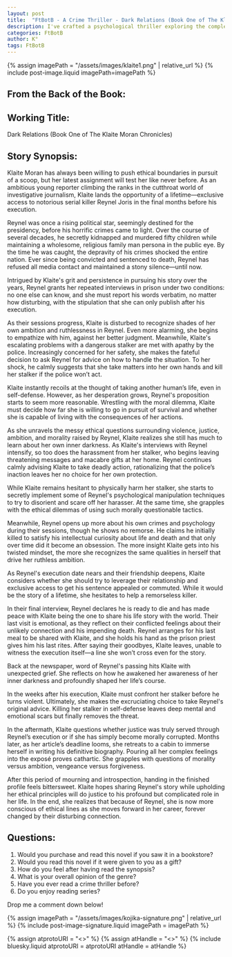 ```yaml
---
layout: post
title:  "FtBotB - A Crime Thriller - Dark Relations (Book One of The Klaite Moran Chronicles)"
description: I've crafted a psychological thriller exploring the complex relationship between ambitious reporter Klaite Moran and death row inmate Reynel Joris, a former political hopeful turned child killer. Through their prison interviews and Klaite's parallel struggles with a dangerous stalker, I examine how moral boundaries blur when confronting violence and justice. The story tracks Klaite's gradual ethical compromise as she recognizes disturbing similarities between herself and Reynel, ultimately leading to her own act of deadly self-defense. This narrative explores themes of ambition, morality, and the psychological impact of confronting human darkness.
categories: FtBotB
author: K°
tags: FtBotB
---
```

<div>
{% assign imagePath = "/assets/images/klaite1.png" | relative_url %}
{% include post-image.liquid imagePath=imagePath %}
</div>

## From the Back of the Book:
## Working Title:
Dark Relations (Book One of The Klaite Moran Chronicles)  

## Story Synopsis:
Klaite Moran has always been willing to push ethical boundaries in pursuit of a scoop, but her latest assignment will test her like never before. As an ambitious young reporter climbing the ranks in the cutthroat world of investigative journalism, Klaite lands the opportunity of a lifetime—exclusive access to notorious serial killer Reynel Joris in the final months before his execution.  

Reynel was once a rising political star, seemingly destined for the presidency, before his horrific crimes came to light. Over the course of several decades, he secretly kidnapped and murdered fifty children while maintaining a wholesome, religious family man persona in the public eye. By the time he was caught, the depravity of his crimes shocked the entire nation. Ever since being convicted and sentenced to death, Reynel has refused all media contact and maintained a stony silence—until now.  

Intrigued by Klaite's grit and persistence in pursuing his story over the years, Reynel grants her repeated interviews in prison under two conditions: no one else can know, and she must report his words verbatim, no matter how disturbing, with the stipulation that she can only publish after his execution.  

As their sessions progress, Klaite is disturbed to recognize shades of her own ambition and ruthlessness in Reynel. Even more alarming, she begins to empathize with him, against her better judgment. Meanwhile, Klaite's escalating problems with a dangerous stalker are met with apathy by the police. Increasingly concerned for her safety, she makes the fateful decision to ask Reynel for advice on how to handle the situation. To her shock, he calmly suggests that she take matters into her own hands and kill her stalker if the police won’t act.  

Klaite instantly recoils at the thought of taking another human’s life, even in self-defense. However, as her desperation grows, Reynel's proposition starts to seem more reasonable. Wrestling with the moral dilemma, Klaite must decide how far she is willing to go in pursuit of survival and whether she is capable of living with the consequences of her actions.  

As she unravels the messy ethical questions surrounding violence, justice, ambition, and morality raised by Reynel, Klaite realizes she still has much to learn about her own inner darkness. As Klaite's interviews with Reynel intensify, so too does the harassment from her stalker, who begins leaving threatening messages and macabre gifts at her home. Reynel continues calmly advising Klaite to take deadly action, rationalizing that the police’s inaction leaves her no choice for her own protection.  

While Klaite remains hesitant to physically harm her stalker, she starts to secretly implement some of Reynel's psychological manipulation techniques to try to disorient and scare off her harasser. At the same time, she grapples with the ethical dilemmas of using such morally questionable tactics.  

Meanwhile, Reynel opens up more about his own crimes and psychology during their sessions, though he shows no remorse. He claims he initially killed to satisfy his intellectual curiosity about life and death and that only over time did it become an obsession. The more insight Klaite gets into his twisted mindset, the more she recognizes the same qualities in herself that drive her ruthless ambition.  

As Reynel's execution date nears and their friendship deepens, Klaite considers whether she should try to leverage their relationship and exclusive access to get his sentence appealed or commuted. While it would be the story of a lifetime, she hesitates to help a remorseless killer.  

In their final interview, Reynel declares he is ready to die and has made peace with Klaite being the one to share his life story with the world. Their last visit is emotional, as they reflect on their conflicted feelings about their unlikely connection and his impending death. Reynel arranges for his last meal to be shared with Klaite, and she holds his hand as the prison priest gives him his last rites. After saying their goodbyes, Klaite leaves, unable to witness the execution itself—a line she won’t cross even for the story.  

Back at the newspaper, word of Reynel's passing hits Klaite with unexpected grief. She reflects on how he awakened her awareness of her inner darkness and profoundly shaped her life’s course.  

In the weeks after his execution, Klaite must confront her stalker before he turns violent. Ultimately, she makes the excruciating choice to take Reynel's original advice. Killing her stalker in self-defense leaves deep mental and emotional scars but finally removes the threat.  

In the aftermath, Klaite questions whether justice was truly served through Reynel’s execution or if she has simply become morally corrupted. Months later, as her article’s deadline looms, she retreats to a cabin to immerse herself in writing his definitive biography. Pouring all her complex feelings into the exposé proves cathartic. She grapples with questions of morality versus ambition, vengeance versus forgiveness.  

After this period of mourning and introspection, handing in the finished profile feels bittersweet. Klaite hopes sharing Reynel's story while upholding her ethical principles will do justice to his profound but complicated role in her life. In the end, she realizes that because of Reynel, she is now more conscious of ethical lines as she moves forward in her career, forever changed by their disturbing connection.  

## Questions:
1. Would you purchase and read this novel if you saw it in a bookstore?
2. Would you read this novel if it were given to you as a gift?
3. How do you feel after having read the synopsis?
4. What is your overall opinion of the genre?
5. Have you ever read a crime thriller before?
6. Do you enjoy reading series?

Drop me a comment down below!

<!-- signature -->
{% assign imagePath = "/assets/images/kojika-signature.png" | relative_url %}
{% include post-image-signature.liquid imagePath = imagePath %}

<!-- comments -->
{% assign atprotoURI = "<<atprotoURI>>" %}
{% assign atHandle = "<<atHandle>>" %}
{% include bluesky.liquid atprotoURI = atprotoURI atHandle = atHandle %}